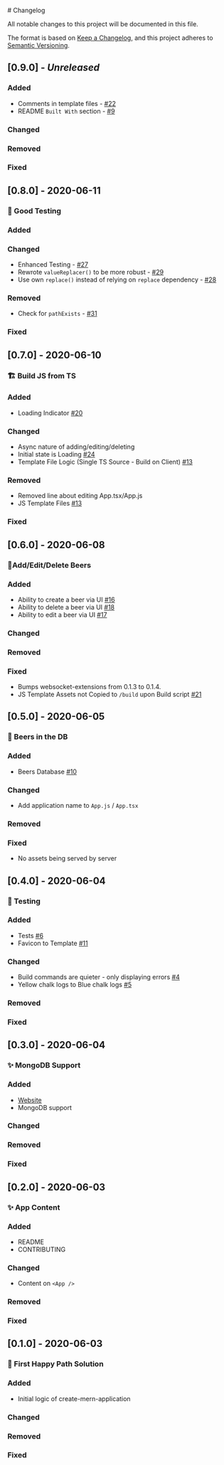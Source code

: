 \# Changelog

All notable changes to this project will be documented in this file.

The format is based on [Keep a Changelog](https://keepachangelog.com/en/1.0.0/),
and this project adheres to [Semantic Versioning](https://semver.org/spec/v2.0.0.html).

## [0.9.0] - _Unreleased_

### Added

- Comments in template files - [#22](https://github.com/alexlee-dev/create-mern-application/issues/22)
- README `Built With` section - [#9](https://github.com/alexlee-dev/create-mern-application/issues/9)

### Changed

### Removed

### Fixed

## [0.8.0] - 2020-06-11

### 🧪 Good Testing

### Added

### Changed

- Enhanced Testing - [#27](https://github.com/alexlee-dev/create-mern-application/issues/27)
- Rewrote `valueReplacer()` to be more robust - [#29](https://github.com/alexlee-dev/create-mern-application/issues/29)
- Use own `replace()` instead of relying on `replace` dependency - [#28](https://github.com/alexlee-dev/create-mern-application/issues/28)

### Removed

- Check for `pathExists` - [#31](https://github.com/alexlee-dev/create-mern-application/issues/31)

### Fixed

## [0.7.0] - 2020-06-10

### 🏗️ Build JS from TS

### Added

- Loading Indicator [#20](https://github.com/alexlee-dev/create-mern-application/issues/20)

### Changed

- Async nature of adding/editing/deleting
- Initial state is Loading [#24](https://github.com/alexlee-dev/create-mern-application/issues/24)
- Template File Logic (Single TS Source - Build on Client) [#13](https://github.com/alexlee-dev/create-mern-application/issues/13)

### Removed

- Removed line about editing App.tsx/App.js
- JS Template Files [#13](https://github.com/alexlee-dev/create-mern-application/issues/13)

### Fixed

## [0.6.0] - 2020-06-08

### 🍻Add/Edit/Delete Beers

### Added

- Ability to create a beer via UI [#16](https://github.com/alexlee-dev/create-mern-application/issues/16)
- Ability to delete a beer via UI [#18](https://github.com/alexlee-dev/create-mern-application/issues/18)
- Ability to edit a beer via UI [#17](https://github.com/alexlee-dev/create-mern-application/issues/17)

### Changed

### Removed

### Fixed

- Bumps websocket-extensions from 0.1.3 to 0.1.4.
- JS Template Assets not Copied to `/build` upon Build script [#21](https://github.com/alexlee-dev/create-mern-application/issues/21)

## [0.5.0] - 2020-06-05

### 🍻 Beers in the DB

### Added

- Beers Database [#10](https://github.com/alexlee-dev/create-mern-application/issues/10)

### Changed

- Add application name to `App.js` / `App.tsx`

### Removed

### Fixed

- No assets being served by server

## [0.4.0] - 2020-06-04

### 🧪 Testing

### Added

- Tests [#6](https://github.com/alexlee-dev/create-mern-application/issues/6)
- Favicon to Template [#11](https://github.com/alexlee-dev/create-mern-application/issues/11)

### Changed

- Build commands are quieter - only displaying errors [#4](https://github.com/alexlee-dev/create-mern-application/issues/4)
- Yellow chalk logs to Blue chalk logs [#5](https://github.com/alexlee-dev/create-mern-application/issues/5)

### Removed

### Fixed

## [0.3.0] - 2020-06-04

### ✨ MongoDB Support

### Added

- [Website](https://create-mern-application.herokuapp.com/)
- MongoDB support

### Changed

### Removed

### Fixed

## [0.2.0] - 2020-06-03

### ✨ App Content

### Added

- README
- CONTRIBUTING

### Changed

- Content on `<App />`

### Removed

### Fixed

## [0.1.0] - 2020-06-03

### 🚀 First Happy Path Solution

### Added

- Initial logic of create-mern-application

### Changed

### Removed

### Fixed
